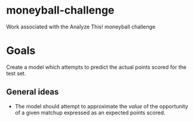 # moneyball-challenge

Work associated with the Analyze This! moneyball challenge

# Goals

Create a model which attempts to predict the actual points scored for the test set.

## General ideas

* The model should attempt to approximate the _value_ of the opportunity of a given matchup expressed as an expected points scored.